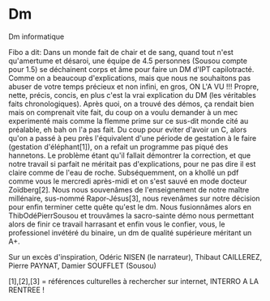 # Dm
Dm informatique 

Fibo a dit:
Dans un monde fait de chair et de sang, quand tout n'est qu'amertume et désaroi, une équipe de 4.5 personnes 
(Sousou compte pour 1.5) se déchainent corps et âme pour faire un DM d'IPT capilotracté.
Comme on a beaucoup d'explications, mais que nous ne souhaitons pas abuser de votre temps précieux et non infini,
en gros, ON L'A VU !!! 
Propre, nette, précis, concis, en plus c'est la vrai explication du DM (les véritables faits chronologiques).
Après quoi, on a trouvé des démos, ça rendait bien mais on comprenait vite fait, du coup on a voulu demander à un mec
experimenté mais comme la flemme prime sur ce sus-dit monde cité au préalable, eh bah on l'a pas fait.
Du coup pour eviter d'avoir un C, alors qu'on a passé à peu près l'équivalent d'une période de gestation à le faire
(gestation d'éléphant[1]), on a refait un programme pas piqué des hannetons.
Le problème étant qu'il fallait démontrer la correction, et que notre travail si parfait ne méritait pas d'explications, pour ne pas dire il est claire comme de l'eau de roche. 
Subséquemment, on a khollé un pdf comme vous le mercredi après-midi et on s'est sauvé en mode docteur Zoïdberg[2].
Nous nous souvenâmes de l'enseignement de notre maître millénaire, sus-nommé Rapor-Jésus[3], nous revenâmes sur notre
décision pour enfin terminer cette quête qu'est le dm.
Nous fusionnâmes alors en ThibOdéPierrSousou et trouvâmes la sacro-sainte démo nous permettant alors de finir ce travail
harrasant et enfin vous le confier, vous, le professionel invétéré du binaire, un dm de qualité supérieure méritant un A+.

Sur un excès d'inspiration, Odéric NISEN (le narrateur), Thibaut CAILLEREZ, Pierre PAYNAT, Damier SOUFFLET (Sousou)


 [1],[2],[3] = références culturelles à rechercher sur internet, INTERRO A LA RENTREE !
